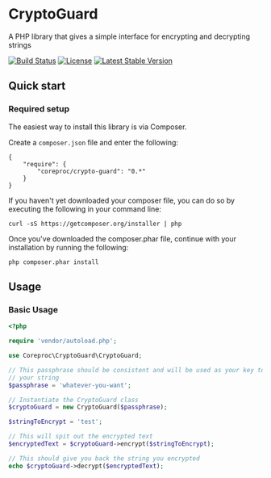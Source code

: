 CryptoGuard
========

A PHP library that gives a simple interface for encrypting and decrypting strings

[![Build Status](https://travis-ci.org/CoreProc/crypto-guard.svg?branch=master)](https://travis-ci.org/CoreProc/crypto-guard)
[![License](https://poser.pugx.org/coreproc/crypto-guard/license.svg)](https://packagist.org/packages/coreproc/crypto-guard)
[![Latest Stable Version](https://poser.pugx.org/coreproc/crypto-guard/v/stable.svg)](https://packagist.org/packages/coreproc/crypto-guard)

## Quick start

### Required setup

The easiest way to install this library is via Composer.

Create a `composer.json` file and enter the following:

    {
        "require": {
            "coreproc/crypto-guard": "0.*"
        }
    }

If you haven't yet downloaded your composer file, you can do so by executing the following in your command line:

    curl -sS https://getcomposer.org/installer | php

Once you've downloaded the composer.phar file, continue with your installation by running the following:

    php composer.phar install

## Usage

### Basic Usage

```php
<?php

require 'vendor/autoload.php';

use Coreproc\CryptoGuard\CryptoGuard;

// This passphrase should be consistent and will be used as your key to encrypt/decrypt
// your string
$passphrase = 'whatever-you-want';

// Instantiate the CryptoGuard class
$cryptoGuard = new CryptoGuard($passphrase);

$stringToEncrypt = 'test';

// This will spit out the encrypted text
$encryptedText = $cryptoGuard->encrypt($stringToEncrypt);

// This should give you back the string you encrypted
echo $cryptoGuard->decrypt($encryptedText);
```
